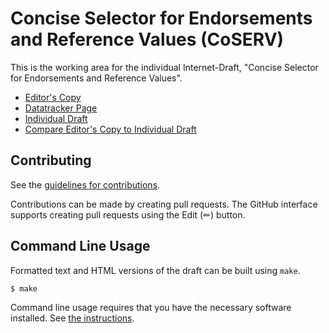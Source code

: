 # Concise Selector for Endorsements and Reference Values (CoSERV)

This is the working area for the individual Internet-Draft, "Concise Selector for Endorsements and Reference Values".

* [Editor's Copy](https://paulhowardarm.github.io/draft-rats-howard-coserv/#go.draft-rats-howard-coserv.html)
* [Datatracker Page](https://datatracker.ietf.org/doc/draft-rats-howard-coserv)
* [Individual Draft](https://datatracker.ietf.org/doc/html/draft-rats-howard-coserv)
* [Compare Editor's Copy to Individual Draft](https://paulhowardarm.github.io/draft-rats-howard-coserv/#go.draft-rats-howard-coserv.diff)


## Contributing

See the
[guidelines for contributions](https://github.com/paulhowardarm/draft-rats-howard-coserv/blob/main/CONTRIBUTING.md).

Contributions can be made by creating pull requests.
The GitHub interface supports creating pull requests using the Edit (✏) button.


## Command Line Usage

Formatted text and HTML versions of the draft can be built using `make`.

```sh
$ make
```

Command line usage requires that you have the necessary software installed.  See
[the instructions](https://github.com/martinthomson/i-d-template/blob/main/doc/SETUP.md).

